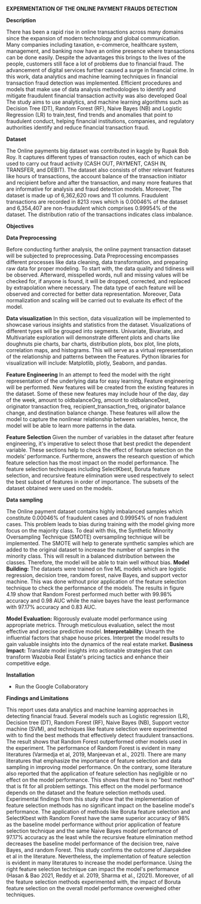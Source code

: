 **EXPERMENTATION OF THE ONLINE PAYMENT FRAUDS DETECTION** 

**Description**

There has been a rapid rise in online transactions across many domains since the expansion of modern technology and global communication. Many companies including taxation, e-commerce, healthcare system, management, and banking now have an online presence where transactions can be done easily. Despite the advantages this brings to the lives of the people, customers still face a lot of problems due to financial fraud. The advancement of digital services further caused a surge in financial crime.
In this work, data analytics and machine learning techniques in financial transaction fraud detection was implemented. Efficient procedures and models that make use of data analysis methodologies to identify and mitigate fraudulent financial transaction activity was also developed
Goal
The study aims to use analytics, and machine learning algorithms such as Decision Tree (DT), Random Forest (RF), Naive Bayes (NB) and Logistic Regression (LR) to train,test, find trends and anomalies that point to fraudulent conduct, helping financial institutions, companies, and regulatory authorities identify and reduce financial transaction fraud.

**Dataset**

The Online payments big dataset was contributed in kaggle by Rupak Bob Roy. It captures different types of transaction routes, each of which can be used to carry out fraud activity (CASH OUT, PAYMENT, CASH IN, TRANSFER, and DEBIT). The dataset also consists of other relevant features like hours of transactions, the account balance of the transaction initiator and recipient before and after the transaction, and many more features that are informative for analysis and fraud detection models. Moreover, The dataset is made up of 6,362,620 rows and 11 columns. Fraudulent transactions are recorded in 8213 rows which is 0.00046% of the dataset and 6,354,407 are non-fraudulent which comprises 0.99954% of the dataset. The distribution ratio of the transactions indicates class imbalance.

**Objectives**

**Data Preprocessing**

Before conducting further analysis, the online payment transaction dataset will be subjected to preprocessing. Data Preprocessing encompasses different processes like data cleaning, data transformation, and preparing raw data for proper modeling.
To start with, the data quality and tidiness will be observed. Afterward, misspelled words, null and missing values will be checked for, if anyone is found, it will be dropped, corrected, and replaced by extrapolation where necessary. The data type of each feature will be observed and corrected for better data representation. Moreover, Data normalization and scaling will be carried out to evaluate its effect of the model. 

**Data visualization**
In this section, data visualization will be implemented to showcase various insights and statistics from the dataset.  Visualizations of different types will be grouped into segments. Univariate, Bivariate, and Multivariate exploration will demonstrate different plots and charts like doughnuts pie charts, bar charts, distribution plots, box plot, line plots, correlation maps, and histograms. This will serve as a virtual representation of the relationship and patterns between the Features. Python libraries for visualization will include: Matplotlib, plotly, Seaborn, and pandas.

**Feature Engineering**
In an attempt to feed the model with the right representation of the underlying data for easy learning, Feature engineering will be performed.  New features will be created from the existing features in the dataset. Some of these new features may include hour of the day, day of the week, amount to oldbalanceOrg, amount to oldbalanceDest, originator transaction freq, recipient_transaction_freq, originator balance change, and destination balance change. These features will allow the model to capture the nonlinear relationship between variables, hence, the model will be able to learn more patterns in the data.

**Feature Selection**
Given the number of variables in the dataset after feature engineering, it's imperative to select those that best predict the dependent variable. These sections help to check the effect of feature selection on the models’ performance. Furthermore, answers the research question of which feature selection has the most impact on the model performance.
The feature selection techniques including SelectKbest, Boruta feature selection, and recursive feature elimination were used respectively to select the best subset of features in order of importance. The subsets of the dataset obtained were used on the models.

**Data sampling**

The Online payment dataset contains highly imbalanced samples which constitute 0.00046% of fraudulent cases and 0.99954% of non fradulent cases. This problem leads to bias during training with the model giving more focus on the majority class. To deal with this, the Synthetic Minority Oversampling Technique (SMOTE) oversampling technique will be implemented.  The SMOTE will help to generate synthetic samples which are added to the original dataset to increase the number of samples in the minority class. This will result in a balanced distribution between the classes. Therefore, the model will be able to train well without bias. 
**Model Building:** The datasets were trained on five ML models which are logistic regression, decision tree, random forest, naive Bayes, and support vector machine. This was done without prior application of the feature selection technique to check the performance of the models. The results in figure 4.19 show that Random Forest performed much better with 99.98% accuracy and 0.98 AUC while the naive bayes have the least performance with 97.17% accuracy and 0.83 AUC.

 **Model Evaluation:** Rigorously evaluate model performance using appropriate metrics. Through meticulous evaluation, select the most effective and precise predictive model.
**Interpretability:** Unearth the influential factors that shape house prices. Interpret the model results to gain valuable insights into the dynamics of the real estate market.
**Business Impact:** Translate model insights into actionable strategies that can transform Wazobia Real Estate's pricing tactics and enhance their competitive edge.

**Installation**
-	Run the Google Collaboratory

**Findings and Limitations**

This report uses data analytics and machine learning approaches in detecting financial fraud.  Several models such as Logistic regression (LR), Decision tree (DT), Random Forest (RF), Naive Bayes (NB), Support vector machine (SVM), and techniques like feature selection were experimented with to find the best methods that effectively detect fraudulent transactions. The result shows that Random Forest outperformed other models used in the experiment. The performance of Random Forest is evident in many literatures (Varmedja et al, 2019, Manjeevan et al., 2021).
There are many literatures that emphasize the importance of feature selection and data sampling in improving model performance. On the contrary, some literature also reported that the application of feature selection has negligible or no effect on the model performance. This shows that there is no "best method" that is fit for all problem settings. This effect on the model performance depends on the dataset and the feature selection methods used.
Experimental findings from this study show that the implementation of feature selection methods has no significant impact on the baseline model's performance. The application of methods like Boruta feature selection and SelectKbest with Random Forest have the same superior accuracy of 98% as the baseline model performance without prior application of feature selection technique and the same Naive Bayes model performance of 97.17% accuracy as the least while the recursive feature elimination method decreases the baseline model performance of the decision tree, naive Bayes, and random Forest. This study confirms the outcome of Jiarpakdee et al in the literature. Nevertheless, the implementation of feature selection is evident in many literatures to increase the model performance. Using the right feature selection technique can impact the model's performance (Hasan & Bao 2021, Reddy et al. 2019, Sharma et al., (2021). Moreover, of all the feature selection methods experimented with, the impact of Boruta feature selection on the overall model performance overweighed other techniques. 
